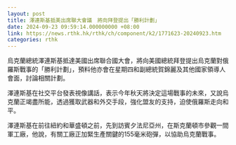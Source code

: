 ```yaml
---
layout: post
title: 澤連斯基抵美出席聯大會議　將向拜登提出「勝利計劃」
date: 2024-09-23 09:59:14.000000000 +08:00
link: https://news.rthk.hk/rthk/ch/component/k2/1771623-20240923.htm
categories: rthk
---
```


烏克蘭總統澤連斯基抵達美國出席聯合國大會，將向美國總統拜登提出烏克蘭對俄羅斯戰事的「勝利計劃」，預料他亦會在星期四和副總統賀錦麗及其他國家領導人會面，討論相關計劃。

澤連斯基在社交平台發表視像講話，表示今年秋天將決定這場戰事的未來，又說烏克蘭正竭盡所能，透過獲取武器和外交手段，強化盟友的支持，迫使俄羅斯走向和平。

澤連斯基在前往紐約和華盛頓之前，先到訪賓夕法尼亞州，在斯克蘭頓市參觀一間軍工廠，他說，有關工廠正加緊生產關鍵的155毫米砲彈，以協助烏克蘭戰事。
